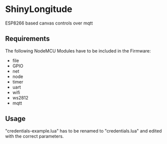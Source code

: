 # ShinyLongitude
ESP8266 based canvas controls over mqtt
## Requirements
The following NodeMCU Modules have to be included in the Firmware: 
* file
*  GPIO
*  net
*  node
*  timer
*  uart
*  wifi
*  ws2812
*  mqtt
  
## Usage
"credentials-example.lua" has to be renamed to "credentials.lua" and edited with the correct parameters.
